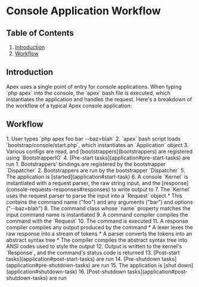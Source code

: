 # Console Application Workflow

## Table of Contents
1. [Introduction](#introduction)
2. [Workflow](#workflow)

<h2 id="introduction">Introduction</h2>
Apex uses a single point of entry for console applications.  When typing `php apex` into the console, the `apex` bash file is executed, which instantiates the application and handles the request.  Here's a breakdown of the workflow of a typical Apex console application:

<h2 id="workflow">Workflow</h2>
1. User types `php apex foo bar --baz=blah`
2. `apex` bash script loads `bootstrap/console/start.php`, which instantiates an `Application` object
3. Various configs are read, and [bootstrappers](bootstrappers) are registered using `BootstrapperIO`
4. [Pre-start tasks](application#pre-start-tasks) are run
  1. Bootstrappers' bindings are registered by the bootstrapper `Dispatcher`
  2. Bootstrappers are run by the bootstrapper `Dispatcher`
5. The application is [started](application#start-task)
6. A console `Kernel` is instantiated with a request parser, the raw string input, and the [response](console-requests-responses#responses) to write output to
7. The `Kernel` uses the request parser to parse the input into a `Request` object
  * This contains the command name ("foo") and any arguments ("bar") and options ("--baz=blah")
8. The command class whose `name` property matches the input command name is instantiated
9. A command compiler compiles the command with the `Request`
10. The command is executed
11. A response compiler compiles any output produced by the command
  * A lexer lexes the raw response into a stream of tokens
  * A parser converts the tokens into an abstract syntax tree
  * The compiler compiles the abstract syntax tree into ANSI codes used to style the output
12. Output is written to the kernel's `Response`, and the command's status code is returned
13. [Post-start tasks](application#post-start-tasks) are run
14. [Pre-shutdown tasks](application#pre-shutdown-tasks) are run
15. The application is [shut down](application#shutdown-task)
16. [Post-shutdown tasks](application#post-shutdown-tasks) are run